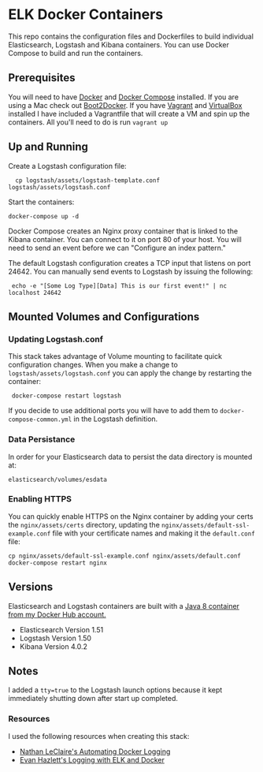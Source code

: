 # ELK Docker Containers
This repo contains the configuration files and Dockerfiles to build individual Elasticsearch, Logstash and Kibana containers. You can use Docker Compose to build and run the containers. 

## Prerequisites 

You will need to have [Docker](https://docs.docker.com) and [Docker Compose](https://docs.docker.com/compose/install/) installed. If you are using a Mac check out [Boot2Docker](http://boot2docker.io/). If you have [Vagrant](https://www.vagrantup.com/) and [VirtualBox](https://www.virtualbox.org/wiki/Downloads) installed I have included a Vagrantfile that will create a VM and spin up the containers. All you'll need to do is run ```vagrant up```

## Up and Running
Create a Logstash configuration file:

      cp logstash/assets/logstash-template.conf  logstash/assets/logstash.conf

Start the containers:

    docker-compose up -d

Docker Compose creates an Nginx proxy container that is linked to the Kibana container. You can connect to it on port 80 of your host. You will need to send an event before we can "Configure an index pattern."

The default Logstash configuration creates a TCP input that listens on port 24642. You can manually send events to Logstash by issuing the following:

     echo -e "[Some Log Type][Data] This is our first event!" | nc localhost 24642

## Mounted Volumes and Configurations

### Updating Logstash.conf

This stack takes advantage of Volume mounting to facilitate quick configuration changes. When you make a change to ```logstash/assets/logstash.conf``` you can apply the change by restarting the container:

     docker-compose restart logstash

If you decide to use additional ports you will have to add them to ```docker-compose-common.yml``` in the Logstash definition.

### Data Persistance 

In order for your Elasticsearch data to persist the data directory is mounted at:

    elasticsearch/volumes/esdata 

### Enabling HTTPS

You can quickly enable HTTPS on the Nginx container by adding your certs the ```nginx/assets/certs``` directory, updating the ```nginx/assets/default-ssl-example.conf``` file with your certificate names and making it the ```default.conf``` file:

    cp nginx/assets/default-ssl-example.conf nginx/assets/default.conf
    docker-compose restart nginx

## Versions
Elasticsearch and Logstash containers are built with a [Java 8 container from my Docker Hub account.](https://registry.hub.docker.com/u/jonbrouse/docker-java/dockerfile/)

 - Elasticsearch Version 1.51
 - Logstash Version 1.50
 - Kibana Version 4.0.2

## Notes
I added a `tty=true` to the Logstash launch options because it kept immediately shutting down after start up completed.

### Resources

I used the following resources when creating this stack:
- [Nathan LeClaire's Automating Docker Logging](http://nathanleclaire.com/blog/2015/04/27/automating-docker-logging-elasticsearch-logstash-kibana-and-logspout/)
- [Evan Hazlett's Logging with ELK and Docker](http://evanhazlett.com/2014/11/Logging-with-ELK-and-Docker/)
